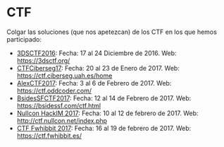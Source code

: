 # CTF

Colgar las soluciones (que nos apetezcan) de los CTF en los que hemos participado:

- [3DSCTF2016](https://github.com/g4ngli0s/CTF/tree/master/3DSCTF2016): 
  Fecha: 17 al 24 Diciembre de 2016.
  Web: https://3dsctf.org/
- [CTFCiberseg17](https://github.com/g4ngli0s/CTF/tree/master/CTFCiberseg17):
  Fecha: 20 al 23 de Enero de 2017.
  Web: https://ctf.ciberseg.uah.es/home
- [AlexCTF2017](https://github.com/g4ngli0s/CTF/tree/master/AlexCTF2017):
  Fecha: 3 al 6 de Febrero de 2017.
  Web: https://ctf.oddcoder.com/
- [BsidesSFCTF2017](https://github.com/g4ngli0s/CTF/tree/master/BsidesSFCTF2017):
  Fecha: 12 al 14 de Febrero de 2017.
  Web: https://bsidessf.com/ctf.html
- [Nullcon HackIM 2017](https://github.com/g4ngli0s/CTF/tree/master/NullconHackIM17):
  Fecha: 10 al 12 de febrero de 2017.
  Web: http://ctf.nullcon.net/index.php
- [CTF Fwhibbit 2017](https://github.com/g4ngli0s/CTF/tree/master/CTFFwhibbit2017):
  Fecha: 16 al 19 de febrero de 2017.
  Web: https://ctf.fwhibbit.es/

